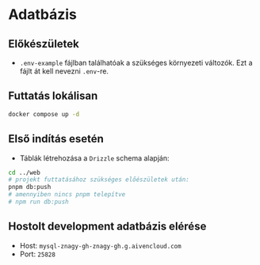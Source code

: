 # Adatbázis

## Előkészületek

- `.env-example` fájlban találhatóak a szükséges környezeti változók. Ezt a fájlt át kell nevezni `.env`-re.

## Futtatás lokálisan

```bash
docker compose up -d
```

## Első indítás esetén

- Táblák létrehozása a `Drizzle` schema alapján:

```bash
cd ../web
# projekt futtatásához szükséges előészületek után:
pnpm db:push
# amennyiben nincs pnpm telepítve
# npm run db:push
```

## Hostolt development adatbázis elérése

- Host: `mysql-znagy-gh-znagy-gh.g.aivencloud.com`
- Port: `25828`
